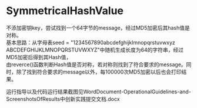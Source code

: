 # SymmetricalHashValue       
不添加密钥key，尝试找到一个64字节的message，经过MD5加密后其hash值是对称。              
基本思路：从字母表seed = "1234567890abcdefghijklmnopqrstuvwxyz ABCDEFGHIJKLMNOPQRSTUVWXYZ"中随机生成长度为64的字符串，经过MD5加密后得到其Hash值，   
由reverce()函数判断Hash值是否对称，若对称则找到了符合要求的message。同时，除了找到符合要求的message以外，每100000次MD5加密以后也会打印结果。
 
运行指导以及代码运行结果截图见WordDocument-OperationalGuidelines-and-ScreenshotsOfResults中创新实践提交文档.docx
